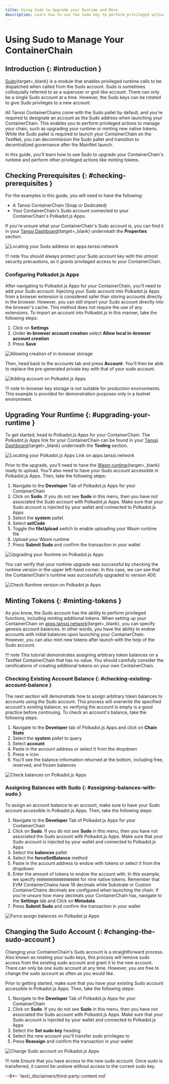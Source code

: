 ```yaml
---
title: Using Sudo to Upgrade your Runtime and More
description: Learn how to use the Sudo key to perform privileged actions to manage your ContainerChain, including upgrading your runtime and minting tokens.
---
```


# Using Sudo to Manage Your ContainerChain

## Introduction {: #introduction }

[Sudo](https://paritytech.github.io/polkadot-sdk/master/pallet_sudo/index.html){target=\_blank} is a module that enables privileged runtime calls to be dispatched when called from the Sudo account. Sudo is sometimes colloquially referred to as a superuser or god-like account. There can only be a single Sudo account at a time. However, the Sudo keys can be rotated to give Sudo privileges to a new account. 

All Tanssi ContainerChains come with the Sudo pallet by default, and you're required to designate an account as the Sudo address when launching your ContainerChain. This enables you to perform privileged actions to manage your chain, such as upgrading your runtime or minting new native tokens. While the Sudo pallet is required to launch your ContainerChain on the TestNet, you can decommission the Sudo pallet and transition to decentralized governance after the MainNet launch.

In this guide, you'll learn how to use Sudo to upgrade your ContainerChain's runtime and perform other privileged actions like minting tokens. 

## Checking Prerequisites {: #checking-prerequisites }

For the examples in this guide, you will need to have the following:

 - A Tanssi ContainerChain (Snap or Dedicated)
 - Your ContainerChain's Sudo account connected to your ContainerChain's Polkadot.js Apps. 

If you're unsure what your ContainerChain's Sudo account is, you can find it in your [Tanssi Dashboard](https://apps.tanssi.network/){target=\_blank} underneath the **Properties** section. 

![Locating your Sudo address on apps.tanssi.network](/images/builders/manage/sudo/sudo-1.webp)

!!! note
    You should always protect your Sudo account key with the utmost security precautions, as it grants privileged access to your ContainerChain. 

### Configuring Polkadot.js Apps

After navigating to Polkadot.js Apps for your ContainerChain, you'll need to add your Sudo account. Injecting your Sudo account into Polkadot.js Apps from a browser extension is considered safer than storing accounts directly in the browser. However, you can still import your Sudo account directly into the browser's cache. This method does not require the use of any extensions. To import an account into Polkadot.js in this manner, take the following steps:

1. Click on **Settings**
2. Under **in-browser account creation** select **Allow local in-browser account creation**
3. Press **Save**

![Allowing creation of in-browser storage](/images/builders/manage/sudo/sudo-2.webp)

Then, head back to the accounts tab and press **Account**. You'll then be able to replace the pre-generated private key with that of your sudo account. 

![Adding account on Polkadot.js Apps](/images/builders/manage/sudo/sudo-3.webp)

!!! note
    In-browser key storage is not suitable for production environments. This example is provided for demonstration purposes only in a testnet environment.

## Upgrading Your Runtime {: #upgrading-your-runtime }

To get started, head to Polkadot.js Apps for your ContainerChain. The Polkadot.js Apps link for your ContainerChain can be found in your [Tanssi Dashboard](https://apps.tanssi.network/){target=\_blank} underneath the **Tooling** section.

![Locating your Polkadot.js Apps Link on apps.tanssi.network](/images/builders/manage/sudo/sudo-4.webp)

Prior to the upgrade, you'll need to have the [Wasm runtime](/learn/framework/architecture/#runtime){target=\_blank} ready to upload. You'll also need to have your Sudo account accessible in Polkadot.js Apps. Then, take the following steps: 

1. Navigate to the **Developer** Tab of Polkadot.js Apps for your ContainerChain
2. Click on **Sudo**. If you do not see **Sudo** in this menu, then you have not associated the Sudo account with Polkadot.js Apps. Make sure that your Sudo account is injected by your wallet and connected to Polkadot.js Apps
3. Select the **system** pallet
4. Select **setCode**
5. Toggle the **fileUpload** switch to enable uploading your Wasm runtime file
6. Upload your Wasm runtime
7. Press **Submit Sudo** and confirm the transaction in your wallet

![Upgrading your Runtime on Polkadot.js Apps](/images/builders/manage/sudo/sudo-5.webp)

You can verify that your runtime upgrade was successful by checking the runtime version in the upper left-hand corner. In this case, we can see that the ContainerChain's runtime was successfully upgraded to version 400. 

![Check Runtime version on Polkadot.js Apps](/images/builders/manage/sudo/sudo-6.webp)

## Minting Tokens {: #minting-tokens }

As you know, the Sudo account has the ability to perform privileged functions, including minting additional tokens. When setting up your ContainerChain on [apps.tanssi.network](https://apps.tanssi.network/){target=\_blank}, you can specify genesis account balances. In other words, you have the ability to endow accounts with initial balances upon launching your ContainerChain. However, you can also mint new tokens after launch with the help of the Sudo account. 

!!! note
    This tutorial demonstrates assigning arbitrary token balances on a TestNet ContainerChain that has no value. You should carefully consider the ramifications of creating additional tokens on your own ContainerChain.

### Checking Existing Account Balance  {: #checking-existing-account-balance }   

The next section will demonstrate how to assign arbitrary token balances to accounts using the Sudo account. This process will overwrite the specified account's existing balance, so verifying the account is empty is a good practice before continuing. To check an account's balance, take the following steps:

1. Navigate to the **Developer** tab of Polkadot.js Apps and click on **Chain State**
2. Select the **system** pallet to query
3. Select **account** 
4. Paste in the account address or select it from the dropdown
5. Press **+** icon
6. You'll see the balance information returned at the bottom, including free, reserved, and frozen balances

![Check balances on Polkadot.js Apps](/images/builders/manage/sudo/sudo-7.webp)

### Assigning Balances with Sudo  {: #assigning-balances-with-sudo }  

To assign an account balance to an account, make sure to have your Sudo account accessible in Polkadot.js Apps. Then, take the following steps: 

1. Navigate to the **Developer** Tab of Polkadot.js Apps for your ContainerChain
2. Click on **Sudo**. If you do not see **Sudo** in this menu, then you have not associated the Sudo account with Polkadot.js Apps. Make sure that your Sudo account is injected by your wallet and connected to Polkadot.js Apps
3. Select the **balances** pallet
4. Select the **forceSetBalance** method
5. Paste in the account address to endow with tokens or select it from the dropdown
6. Enter the amount of tokens to endow the account with. In this example, we specify `9000000000000000000` for nine native tokens. Remember that EVM ContainerChains have 18 decimals while Substrate or Custom ContainerChains decimals are configured when launching the chain. If you're unsure how many decimals your ContainerChain has, navigate to the **Settings** tab and Click on **Metadata**
7. Press **Submit Sudo** and confirm the transaction in your wallet

![Force assign balances on Polkadot.js Apps](/images/builders/manage/sudo/sudo-8.webp)

## Changing the Sudo Account {: #changing-the-sudo-account }

Changing your ContainerChain's Sudo account is a straightforward process. Also known as rotating your sudo keys, this process will remove sudo access from the existing sudo account and grant it to the new account. There can only be one sudo account at any time. However, you are free to change the sudo account as often as you would like.

Prior to getting started, make sure that you have your existing Sudo account accessible in Polkadot.js Apps. Then, take the following steps:

1. Navigate to the **Developer** Tab of Polkadot.js Apps for your ContainerChain
2. Click on **Sudo**. If you do not see **Sudo** in this menu, then you have not associated the Sudo account with Polkadot.js Apps. Make sure that your Sudo account is injected by your wallet and connected to Polkadot.js Apps
3. Select the **Set sudo key** heading
4. Select the new account you'll transfer sudo privileges to
5. Press **Reassign** and confirm the transaction in your wallet

![Change Sudo account on Polkadot.js Apps](/images/builders/manage/sudo/sudo-9.webp)

!!! note
    Ensure that you have access to the new sudo account. Once sudo is transferred, it cannot be undone without access to the current sudo key. 


--8<-- 'text/_disclaimers/third-party-content.md'
